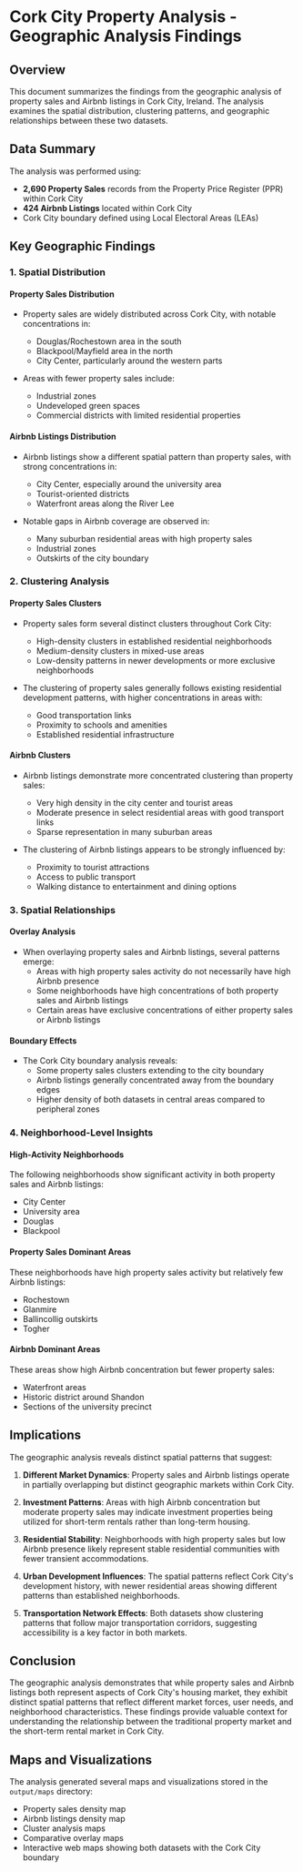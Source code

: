 # Cork City Property Analysis - Geographic Analysis Findings

## Overview

This document summarizes the findings from the geographic analysis of property sales and Airbnb listings in Cork City, Ireland. The analysis examines the spatial distribution, clustering patterns, and geographic relationships between these two datasets.

## Data Summary

The analysis was performed using:
- **2,690 Property Sales** records from the Property Price Register (PPR) within Cork City
- **424 Airbnb Listings** located within Cork City
- Cork City boundary defined using Local Electoral Areas (LEAs)

## Key Geographic Findings

### 1. Spatial Distribution

#### Property Sales Distribution
- Property sales are widely distributed across Cork City, with notable concentrations in:
  - Douglas/Rochestown area in the south
  - Blackpool/Mayfield area in the north
  - City Center, particularly around the western parts
  
- Areas with fewer property sales include:
  - Industrial zones
  - Undeveloped green spaces
  - Commercial districts with limited residential properties

#### Airbnb Listings Distribution
- Airbnb listings show a different spatial pattern than property sales, with strong concentrations in:
  - City Center, especially around the university area
  - Tourist-oriented districts
  - Waterfront areas along the River Lee

- Notable gaps in Airbnb coverage are observed in:
  - Many suburban residential areas with high property sales
  - Industrial zones
  - Outskirts of the city boundary

### 2. Clustering Analysis

#### Property Sales Clusters
- Property sales form several distinct clusters throughout Cork City:
  - High-density clusters in established residential neighborhoods
  - Medium-density clusters in mixed-use areas
  - Low-density patterns in newer developments or more exclusive neighborhoods

- The clustering of property sales generally follows existing residential development patterns, with higher concentrations in areas with:
  - Good transportation links
  - Proximity to schools and amenities
  - Established residential infrastructure

#### Airbnb Clusters
- Airbnb listings demonstrate more concentrated clustering than property sales:
  - Very high density in the city center and tourist areas
  - Moderate presence in select residential areas with good transport links
  - Sparse representation in many suburban areas

- The clustering of Airbnb listings appears to be strongly influenced by:
  - Proximity to tourist attractions
  - Access to public transport
  - Walking distance to entertainment and dining options

### 3. Spatial Relationships

#### Overlay Analysis
- When overlaying property sales and Airbnb listings, several patterns emerge:
  - Areas with high property sales activity do not necessarily have high Airbnb presence
  - Some neighborhoods have high concentrations of both property sales and Airbnb listings
  - Certain areas have exclusive concentrations of either property sales or Airbnb listings

#### Boundary Effects
- The Cork City boundary analysis reveals:
  - Some property sales clusters extending to the city boundary
  - Airbnb listings generally concentrated away from the boundary edges
  - Higher density of both datasets in central areas compared to peripheral zones

### 4. Neighborhood-Level Insights

#### High-Activity Neighborhoods
The following neighborhoods show significant activity in both property sales and Airbnb listings:
- City Center
- University area
- Douglas
- Blackpool

#### Property Sales Dominant Areas
These neighborhoods have high property sales activity but relatively few Airbnb listings:
- Rochestown
- Glanmire
- Ballincollig outskirts
- Togher

#### Airbnb Dominant Areas
These areas show high Airbnb concentration but fewer property sales:
- Waterfront areas
- Historic district around Shandon
- Sections of the university precinct

## Implications

The geographic analysis reveals distinct spatial patterns that suggest:

1. **Different Market Dynamics**: Property sales and Airbnb listings operate in partially overlapping but distinct geographic markets within Cork City.

2. **Investment Patterns**: Areas with high Airbnb concentration but moderate property sales may indicate investment properties being utilized for short-term rentals rather than long-term housing.

3. **Residential Stability**: Neighborhoods with high property sales but low Airbnb presence likely represent stable residential communities with fewer transient accommodations.

4. **Urban Development Influences**: The spatial patterns reflect Cork City's development history, with newer residential areas showing different patterns than established neighborhoods.

5. **Transportation Network Effects**: Both datasets show clustering patterns that follow major transportation corridors, suggesting accessibility is a key factor in both markets.

## Conclusion

The geographic analysis demonstrates that while property sales and Airbnb listings both represent aspects of Cork City's housing market, they exhibit distinct spatial patterns that reflect different market forces, user needs, and neighborhood characteristics. These findings provide valuable context for understanding the relationship between the traditional property market and the short-term rental market in Cork City.

## Maps and Visualizations

The analysis generated several maps and visualizations stored in the `output/maps` directory:
- Property sales density map
- Airbnb listings density map
- Cluster analysis maps
- Comparative overlay maps
- Interactive web maps showing both datasets with the Cork City boundary 